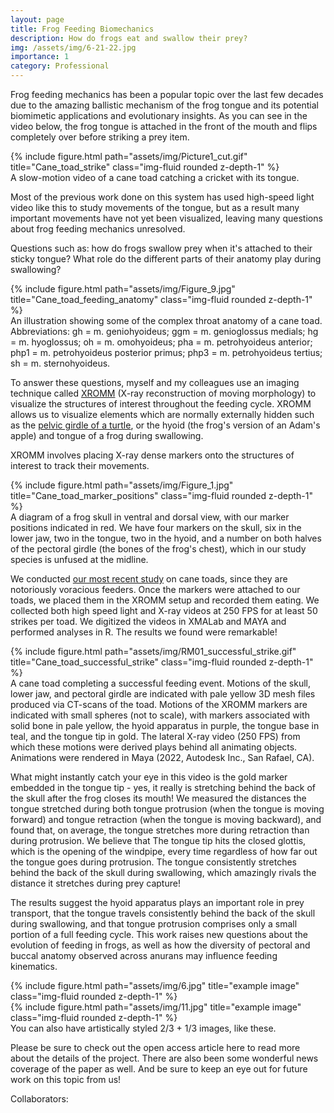```yaml
---
layout: page
title: Frog Feeding Biomechanics
description: How do frogs eat and swallow their prey?
img: /assets/img/6-21-22.jpg
importance: 1
category: Professional
---
```


Frog feeding mechanics has been a popular topic over the last few decades due to the amazing ballistic mechanism of the frog tongue and its potential biomimetic applications and evolutionary insights. As you can see in the video below, the frog tongue is attached in the front of the mouth and flips completely over before striking a prey item.

<div class="row">
    <div class="col-sm mt-3 mt-md-0">
        {% include figure.html path="assets/img/Picture1_cut.gif" title="Cane_toad_strike" class="img-fluid rounded z-depth-1" %}
    </div>
</div>
<div class="caption">
    A slow-motion video of a cane toad catching a cricket with its tongue.
</div>

Most of the previous work done on this system has used high-speed light video like this to study movements of the tongue, but as a result many important movements have not yet been visualized, leaving many questions about frog feeding mechanics unresolved.

Questions such as: how do frogs swallow prey when it's attached to their sticky tongue? What role do the different parts of their anatomy play during swallowing?

<div class="row">
    <div class="col-sm mt-3 mt-md-0">
        {% include figure.html path="assets/img/Figure_9.jpg" title="Cane_toad_feeding_anatomy" class="img-fluid rounded z-depth-1" %}
    </div>
</div>
<div class="caption">
    An illustration showing some of the complex throat anatomy of a cane toad. Abbreviations: gh = m. geniohyoideus; ggm = m. genioglossus medials; hg = m. hyoglossus; oh = m. omohyoideus; pha = m. petrohyoideus anterior; php1 = m. petrohyoideus posterior primus; php3 = m. petrohyoideus tertius; sh = m. sternohyoideus.
</div>

To answer these questions, myself and my colleagues use an imaging technique called <a href="https://www.xromm.org/">XROMM</a> (X-ray reconstruction of moving morphology) to visualize the structures of interest throughout the feeding cycle. XROMM allows us to visualize elements which are normally externally hidden such as the <a href="https://journals.biologists.com/jeb/article/219/17/2650/15407/Pelvic-girdle-mobility-of-cryptodire-and">pelvic girdle of a turtle</a>, or the hyoid (the frog's version of an Adam's apple) and tongue of a frog during swallowing.

XROMM involves placing X-ray dense markers onto the structures of interest to track their movements.

<div class="row">
    <div class="col-sm mt-3 mt-md-0">
        {% include figure.html path="assets/img/Figure_1.jpg" title="Cane_toad_marker_positions" class="img-fluid rounded z-depth-1" %}
    </div>
</div>
<div class="caption">
    A diagram of a frog skull in ventral and dorsal view, with our marker positions indicated in red. We have four markers on the skull, six in the lower jaw, two in the tongue, two in the hyoid, and a number on both halves of the pectoral girdle (the bones of the frog's chest), which in our study species is unfused at the midline.
</div>

We conducted <a href="https://academic.oup.com/iob/article/4/1/obac045/6769806">our most recent study</a> on cane toads, since they are notoriously voracious feeders. Once the markers were attached to our toads, we placed them in the XROMM setup and recorded them eating. We collected both high speed light and X-ray videos at 250 FPS for at least 50 strikes per toad. We digitized the videos in XMALab and MAYA and performed analyses in R. The results we found were remarkable!

<div class="row">
    <div class="col-sm mt-3 mt-md-0">
        {% include figure.html path="assets/img/RM01_successful_strike.gif" title="Cane_toad_successful_strike" class="img-fluid rounded z-depth-1" %}
    </div>
</div>
<div class="caption">
    A cane toad completing a successful feeding event. Motions of the skull, lower jaw, and pectoral girdle are indicated with pale yellow 3D mesh files produced via CT-scans of the toad. Motions of the XROMM markers are indicated with small spheres (not to scale), with markers associated with solid bone in pale yellow, the hyoid apparatus in purple, the tongue base in teal, and the tongue tip in gold. The lateral X-ray video (250 FPS) from which these motions were derived plays behind all animating objects. Animations were rendered in Maya (2022, Autodesk Inc., San Rafael, CA).
</div>

What might instantly catch your eye in this video is the gold marker embedded in the tongue tip - yes, it really is stretching behind the back of the skull after the frog closes its mouth! We measured the distances the tongue stretched during both tongue protrusion (when the tongue is moving forward) and tongue retraction (when the tongue is moving backward), and found that, on average, the tongue stretches more during retraction than during protrusion. We believe that
The tongue tip hits the closed glottis, which is the opening of the windpipe, every time regardless of how far out the tongue goes during protrusion. The tongue consistently stretches behind the back of the skull during swallowing, which amazingly rivals the distance it stretches during prey capture!


The results suggest the hyoid apparatus plays an important role in prey transport, that the tongue travels consistently behind the back of the skull during swallowing, and that tongue protrusion comprises only a small portion of a full feeding cycle. This work raises new questions about the evolution of feeding in frogs, as well as how the diversity of pectoral and buccal anatomy observed across anurans may influence feeding kinematics.


<div class="row justify-content-sm-center">
    <div class="col-sm-8 mt-3 mt-md-0">
        {% include figure.html path="assets/img/6.jpg" title="example image" class="img-fluid rounded z-depth-1" %}
    </div>
    <div class="col-sm-4 mt-3 mt-md-0">
        {% include figure.html path="assets/img/11.jpg" title="example image" class="img-fluid rounded z-depth-1" %}
    </div>
</div>
<div class="caption">
    You can also have artistically styled 2/3 + 1/3 images, like these.
</div>


Please be sure to check out the open access article here to read more about the details of the project. There are also been some wonderful news coverage of the paper as well. And be sure to keep an eye out for future work on this topic from us!

Collaborators:
